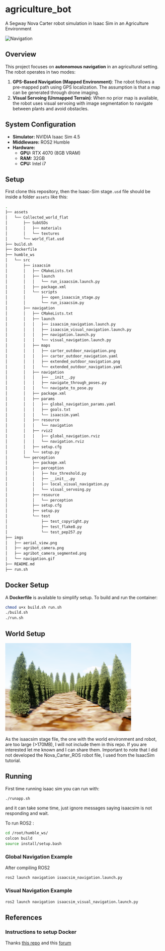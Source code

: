 # agriculture_bot
A Segway Nova Carter robot simulation in Isaac Sim in an Agriculture Environment

![Navigation](imgs/navigation.gif)

## Overview
This project focuses on **autonomous navigation** in an agricultural setting. The robot operates in two modes:

1. **GPS-Based Navigation (Mapped Environment)**: The robot follows a pre-mapped path using GPS localization. The assumption is that a map can be generated through drone imaging.
2. **Visual Servoing (Unmapped Terrain)**: When no prior map is available, the robot uses visual servoing with image segmentation to navigate between plants and avoid obstacles.

## System Configuration
- **Simulator:** NVIDIA Isaac Sim 4.5
- **Middleware:** ROS2 Humble
- **Hardware:**
  - **GPU:** RTX 4070 (8GB VRAM)
  - **RAM:** 32GB
  - **CPU:** Intel i7

## Setup
First clone this repository, then the Isaac-Sim stage`.usd` file should be inside a folder `assets` like this:
 ``` bash
.
├── assets
│   └── Collected_world_flat
│       ├── SubUSDs
│       │   ├── materials
│       │   └── textures
│       └── world_flat.usd
├── build.sh
├── Dockerfile
├── humble_ws
│   └── src
│       ├── isaacsim
│       │   ├── CMakeLists.txt
│       │   ├── launch
│       │   │   └── run_isaacsim.launch.py
│       │   ├── package.xml
│       │   └── scripts
│       │       ├── open_isaacsim_stage.py
│       │       └── run_isaacsim.py
│       ├── navigation
│       │   ├── CMakeLists.txt
│       │   ├── launch
│       │   │   ├── isaacsim_navigation.launch.py
│       │   │   ├── isaacsim_visual_navigation.launch.py
│       │   │   ├── navigation.launch.py
│       │   │   └── visual_navigation.launch.py
│       │   ├── maps
│       │   │   ├── carter_outdoor_navigation.png
│       │   │   ├── carter_outdoor_navigation.yaml
│       │   │   ├── extended_outdoor_navigation.png
│       │   │   └── extended_outdoor_navigation.yaml
│       │   ├── navigation
│       │   │   ├── __init__.py
│       │   │   ├── navigate_through_poses.py
│       │   │   └── navigate_to_pose.py
│       │   ├── package.xml
│       │   ├── params
│       │   │   ├── global_navigation_params.yaml
│       │   │   ├── goals.txt
│       │   │   └── isaacsim.yaml
│       │   ├── resource
│       │   │   └── navigation
│       │   ├── rviz2
│       │   │   ├── global_navigation.rviz
│       │   │   └── navigation.rviz
│       │   ├── setup.cfg
│       │   └── setup.py
│       └── perception
│           ├── package.xml
│           ├── perception
│           │   ├── hsv_threshold.py
│           │   ├── __init__.py
│           │   ├── local_visual_navigation.py
│           │   └── visual_servoing.py
│           ├── resource
│           │   └── perception
│           ├── setup.cfg
│           ├── setup.py
│           └── test
│               ├── test_copyright.py
│               ├── test_flake8.py
│               └── test_pep257.py
├── imgs
│   ├── aerial_view.png
│   ├── agribot_camera.png
│   ├── agribot_camera_segmented.png
│   └── navigation.gif
├── README.md
├── run.sh
 ```

## Docker Setup
A **Dockerfile** is available to simplify setup. To build and run the container:
```bash
chmod u+x build.sh run.sh
./build.sh
./run.sh
```

## World Setup
<img src="imgs/agribot_camera.png" alt="Camera view" width="400"/>

As the isaacsim stage file, the one with the world environment and robot, are too large (>170MB), I will not include them in this repo. If you are interested let me known and I can share them.
Important to note that I did not developed the Nova_Carter_ROS robot file, I used from the IsaacSim tutorial.

## Running
First time running isaac sim you can run with:
```bash
./runapp.sh
```

and it can take some time, just ignore messages saying isaacsim is not responding and wait.

To run ROS2 :
```bash
cd /root/humble_ws/
colcon build
source install/setup.bash
```
### Global Navigation Example
After compiling ROS2
``` bash 
ros2 launch navigation isaacsim_navigation.launch.py
```

### Visual Navigation Example
``` bash 
ros2 launch navigation isaacsim_visual_navigation.launch.py
```

## References
### Instructions to setup Docker
Thanks [this repo](https://github.com/arambarricalvoj/nvidia_isaac-sim_ros2_docker) and this [forum](https://forums.developer.nvidia.com/t/docker-nvcr-io-nvidia-isaac-sim-4-5-0-cant-install-ros2-humble/323574)